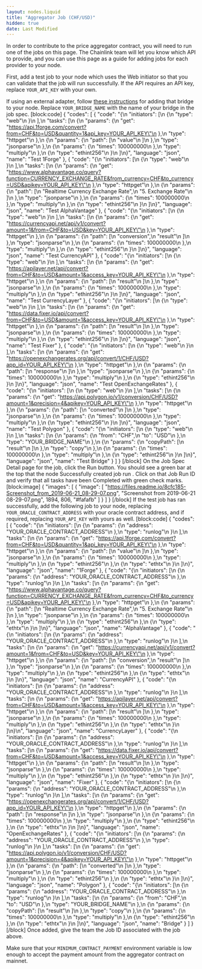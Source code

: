 ```yaml
---
layout: nodes.liquid
title: "Aggregator Job (CHF/USD)"
hidden: true
date: Last Modified
---
```

In order to contribute to the price aggregator contract, you will need to run one of the jobs on this page. The Chainlink team will let you know which API to provide, and you can use this page as a guide for adding jobs for each provider to your node.

First, add a test job to your node which uses the Web initiator so that you can validate that the job will run successfully. If the API requires an API key, replace `YOUR_API_KEY` with your own.

If using an external adapter, follow [these instructions](../node-operators) for adding that bridge to your node. Replace `YOUR_BRIDGE_NAME` with the name of your bridge in the job spec.
[block:code]
{
  "codes": [
    {
      "code": "{\n    \"initiators\": [\n        {\n            \"type\": \"web\"\n        }\n    ],\n    \"tasks\": [\n        {\n            \"params\": {\n                \"get\": \"https://api.1forge.com/convert?from=CHF&to=USD&quantity=1&api_key=YOUR_API_KEY\"\n            },\n            \"type\": \"httpget\"\n        },\n        {\n            \"params\": {\n                \"path\": [\n                    \"value\"\n                ]\n            },\n            \"type\": \"jsonparse\"\n        },\n        {\n            \"params\": {\n                \"times\": 100000000\n            },\n            \"type\": \"multiply\"\n        },\n        {\n            \"type\": \"ethint256\"\n        }\n    ]\n}",
      "language": "json",
      "name": "Test 1Forge"
    },
    {
      "code": "{\n    \"initiators\": [\n        {\n            \"type\": \"web\"\n        }\n    ],\n    \"tasks\": [\n        {\n            \"params\": {\n                \"get\": \"https://www.alphavantage.co/query?function=CURRENCY_EXCHANGE_RATE&from_currency=CHF&to_currency=USD&apikey=YOUR_API_KEY\"\n            },\n            \"type\": \"httpget\"\n        },\n        {\n            \"params\": {\n                \"path\": [\n                    \"Realtime Currency Exchange Rate\",\n                    \"5. Exchange Rate\"\n                ]\n            },\n            \"type\": \"jsonparse\"\n        },\n        {\n            \"params\": {\n                \"times\": 100000000\n            },\n            \"type\": \"multiply\"\n        },\n        {\n            \"type\": \"ethint256\"\n        }\n    ]\n}",
      "language": "json",
      "name": "Test AlphaVantage"
    },
    {
      "code": "{\n    \"initiators\": [\n        {\n            \"type\": \"web\"\n        }\n    ],\n    \"tasks\": [\n        {\n            \"params\": {\n                \"get\": \"https://currencyapi.net/api/v1/convert?amount=1&from=CHF&to=USD&key=YOUR_API_KEY\"\n            },\n            \"type\": \"httpget\"\n        },\n        {\n            \"params\": {\n                \"path\": [\n                    \"conversion\",\n                    \"result\"\n                ]\n            },\n            \"type\": \"jsonparse\"\n        },\n        {\n            \"params\": {\n                \"times\": 100000000\n            },\n            \"type\": \"multiply\"\n        },\n        {\n            \"type\": \"ethint256\"\n        }\n    ]\n}",
      "language": "json",
      "name": "Test CurrencyAPI"
    },
    {
      "code": "{\n    \"initiators\": [\n        {\n            \"type\": \"web\"\n        }\n    ],\n    \"tasks\": [\n        {\n            \"params\": {\n                \"get\": \"https://apilayer.net/api/convert?from=CHF&to=USD&amount=1&access_key=YOUR_API_KEY\"\n            },\n            \"type\": \"httpget\"\n        },\n        {\n            \"params\": {\n                \"path\": [\n                    \"result\"\n                ]\n            },\n            \"type\": \"jsonparse\"\n        },\n        {\n            \"params\": {\n                \"times\": 100000000\n            },\n            \"type\": \"multiply\"\n        },\n        {\n            \"type\": \"ethint256\"\n        }\n    ]\n}",
      "language": "json",
      "name": "Test CurrencyLayer"
    },
    {
      "code": "{\n    \"initiators\": [\n        {\n            \"type\": \"web\"\n        }\n    ],\n    \"tasks\": [\n        {\n            \"params\": {\n                \"get\": \"https://data.fixer.io/api/convert?from=CHF&to=USD&amount=1&access_key=YOUR_API_KEY\"\n            },\n            \"type\": \"httpget\"\n        },\n        {\n            \"params\": {\n                \"path\": [\n                    \"result\"\n                ]\n            },\n            \"type\": \"jsonparse\"\n        },\n        {\n            \"params\": {\n                \"times\": 100000000\n            },\n            \"type\": \"multiply\"\n        },\n        {\n            \"type\": \"ethint256\"\n        }\n    ]\n}",
      "language": "json",
      "name": "Test Fixer"
    },
    {
      "code": "{\n    \"initiators\": [\n        {\n            \"type\": \"web\"\n        }\n    ],\n    \"tasks\": [\n        {\n            \"params\": {\n                \"get\": \"https://openexchangerates.org/api/convert/1/CHF/USD?app_id=YOUR_API_KEY\"\n            },\n            \"type\": \"httpget\"\n        },\n        {\n            \"params\": {\n                \"path\": [\n                    \"response\"\n                ]\n            },\n            \"type\": \"jsonparse\"\n        },\n        {\n            \"params\": {\n                \"times\": 100000000\n            },\n            \"type\": \"multiply\"\n        },\n        {\n            \"type\": \"ethint256\"\n        }\n    ]\n}",
      "language": "json",
      "name": "Test OpenExchangeRates"
    },
    {
      "code": "{\n    \"initiators\": [\n        {\n            \"type\": \"web\"\n        }\n    ],\n    \"tasks\": [\n        {\n            \"params\": {\n                \"get\": \"https://api.polygon.io/v1/conversion/CHF/USD?amount=1&precision=4&apikey=YOUR_API_KEY\"\n            },\n            \"type\": \"httpget\"\n        },\n        {\n            \"params\": {\n                \"path\": [\n                    \"converted\"\n                ]\n            },\n            \"type\": \"jsonparse\"\n        },\n        {\n            \"params\": {\n                \"times\": 100000000\n            },\n            \"type\": \"multiply\"\n        },\n        {\n            \"type\": \"ethint256\"\n        }\n    ]\n}",
      "language": "json",
      "name": "Test Polygon"
    },
    {
      "code": "{\n    \"initiators\": [\n        {\n            \"type\": \"web\"\n        }\n    ],\n    \"tasks\": [\n        {\n            \"params\": {\n                \"from\": \"CHF\",\n                \"to\": \"USD\"\n            },\n            \"type\": \"YOUR_BRIDGE_NAME\"\n        },\n        {\n            \"params\": {\n                \"copyPath\": [\n                    \"result\"\n                ]\n            },\n            \"type\": \"copy\"\n        },\n        {\n            \"params\": {\n                \"times\": 100000000\n            },\n            \"type\": \"multiply\"\n        },\n        {\n            \"type\": \"ethint256\"\n        }\n    ]\n}",
      "language": "json",
      "name": "Test Bridge"
    }
  ]
}
[/block]
On the Job Spec Detail page for the job, click the Run button. You should see a green bar at the top that the node Successfully created job run <JobRunID>. Click on that Job Run ID and verify that all tasks have been Completed with green check marks.
[block:image]
{
  "images": [
    {
      "image": [
        "https://files.readme.io/8cfc185-Screenshot_from_2019-06-21_08-29-07.png",
        "Screenshot from 2019-06-21 08-29-07.png",
        1894,
        806,
        "#fafafb"
      ]
    }
  ]
}
[/block]
If the test job has ran successfully, add the following job to your node, replacing `YOUR_ORACLE_CONTRACT_ADDRESS` with your oracle contract address, and if required, replacing `YOUR_API_KEY` with yours as well.
[block:code]
{
  "codes": [
    {
      "code": "{\n    \"initiators\": [\n        {\n            \"params\": {\n                \"address\": \"YOUR_ORACLE_CONTRACT_ADDRESS\"\n            },\n            \"type\": \"runlog\"\n        }\n    ],\n    \"tasks\": [\n        {\n            \"params\": {\n                \"get\": \"https://api.1forge.com/convert?from=CHF&to=USD&quantity=1&api_key=YOUR_API_KEY\"\n            },\n            \"type\": \"httpget\"\n        },\n        {\n            \"params\": {\n                \"path\": [\n                    \"value\"\n                ]\n            },\n            \"type\": \"jsonparse\"\n        },\n        {\n            \"params\": {\n                \"times\": 100000000\n            },\n            \"type\": \"multiply\"\n        },\n        {\n            \"type\": \"ethint256\"\n        },\n        {\n            \"type\": \"ethtx\"\n        }\n    ]\n}",
      "language": "json",
      "name": "1Forge"
    },
    {
      "code": "{\n    \"initiators\": [\n        {\n            \"params\": {\n                \"address\": \"YOUR_ORACLE_CONTRACT_ADDRESS\"\n            },\n            \"type\": \"runlog\"\n        }\n    ],\n    \"tasks\": [\n        {\n            \"params\": {\n                \"get\": \"https://www.alphavantage.co/query?function=CURRENCY_EXCHANGE_RATE&from_currency=CHF&to_currency=USD&apikey=YOUR_API_KEY\"\n            },\n            \"type\": \"httpget\"\n        },\n        {\n            \"params\": {\n                \"path\": [\n                    \"Realtime Currency Exchange Rate\",\n                    \"5. Exchange Rate\"\n                ]\n            },\n            \"type\": \"jsonparse\"\n        },\n        {\n            \"params\": {\n                \"times\": 100000000\n            },\n            \"type\": \"multiply\"\n        },\n        {\n            \"type\": \"ethint256\"\n        },\n        {\n            \"type\": \"ethtx\"\n        }\n    ]\n}",
      "language": "json",
      "name": "AlphaVantage"
    },
    {
      "code": "{\n    \"initiators\": [\n        {\n            \"params\": {\n                \"address\": \"YOUR_ORACLE_CONTRACT_ADDRESS\"\n            },\n            \"type\": \"runlog\"\n        }\n    ],\n    \"tasks\": [\n        {\n            \"params\": {\n                \"get\": \"https://currencyapi.net/api/v1/convert?amount=1&from=CHF&to=USD&key=YOUR_API_KEY\"\n            },\n            \"type\": \"httpget\"\n        },\n        {\n            \"params\": {\n                \"path\": [\n                    \"conversion\",\n                    \"result\"\n                ]\n            },\n            \"type\": \"jsonparse\"\n        },\n        {\n            \"params\": {\n                \"times\": 100000000\n            },\n            \"type\": \"multiply\"\n        },\n        {\n            \"type\": \"ethint256\"\n        },\n        {\n            \"type\": \"ethtx\"\n        }\n    ]\n}",
      "language": "json",
      "name": "CurrencyAPI"
    },
    {
      "code": "{\n    \"initiators\": [\n        {\n            \"params\": {\n                \"address\": \"YOUR_ORACLE_CONTRACT_ADDRESS\"\n            },\n            \"type\": \"runlog\"\n        }\n    ],\n    \"tasks\": [\n        {\n            \"params\": {\n                \"get\": \"https://apilayer.net/api/convert?from=CHF&to=USD&amount=1&access_key=YOUR_API_KEY\"\n            },\n            \"type\": \"httpget\"\n        },\n        {\n            \"params\": {\n                \"path\": [\n                    \"result\"\n                ]\n            },\n            \"type\": \"jsonparse\"\n        },\n        {\n            \"params\": {\n                \"times\": 100000000\n            },\n            \"type\": \"multiply\"\n        },\n        {\n            \"type\": \"ethint256\"\n        },\n        {\n            \"type\": \"ethtx\"\n        }\n    ]\n}\n",
      "language": "json",
      "name": "CurrencyLayer"
    },
    {
      "code": "{\n    \"initiators\": [\n        {\n            \"params\": {\n                \"address\": \"YOUR_ORACLE_CONTRACT_ADDRESS\"\n            },\n            \"type\": \"runlog\"\n        }\n    ],\n    \"tasks\": [\n        {\n            \"params\": {\n                \"get\": \"https://data.fixer.io/api/convert?from=CHF&to=USD&amount=1&access_key=YOUR_API_KEY\"\n            },\n            \"type\": \"httpget\"\n        },\n        {\n            \"params\": {\n                \"path\": [\n                    \"result\"\n                ]\n            },\n            \"type\": \"jsonparse\"\n        },\n        {\n            \"params\": {\n                \"times\": 100000000\n            },\n            \"type\": \"multiply\"\n        },\n        {\n            \"type\": \"ethint256\"\n        },\n        {\n            \"type\": \"ethtx\"\n        }\n    ]\n}",
      "language": "json",
      "name": "Fixer"
    },
    {
      "code": "{\n    \"initiators\": [\n        {\n            \"params\": {\n                \"address\": \"YOUR_ORACLE_CONTRACT_ADDRESS\"\n            },\n            \"type\": \"runlog\"\n        }\n    ],\n    \"tasks\": [\n        {\n            \"params\": {\n                \"get\": \"https://openexchangerates.org/api/convert/1/CHF/USD?app_id=YOUR_API_KEY\"\n            },\n            \"type\": \"httpget\"\n        },\n        {\n            \"params\": {\n                \"path\": [\n                    \"response\"\n                ]\n            },\n            \"type\": \"jsonparse\"\n        },\n        {\n            \"params\": {\n                \"times\": 100000000\n            },\n            \"type\": \"multiply\"\n        },\n        {\n            \"type\": \"ethint256\"\n        },\n        {\n            \"type\": \"ethtx\"\n        }\n    ]\n}",
      "language": "json",
      "name": "OpenExchangeRates"
    },
    {
      "code": "{\n    \"initiators\": [\n        {\n            \"params\": {\n                \"address\": \"YOUR_ORACLE_CONTRACT_ADDRESS\"\n            },\n            \"type\": \"runlog\"\n        }\n    ],\n    \"tasks\": [\n        {\n            \"params\": {\n                \"get\": \"https://api.polygon.io/v1/conversion/CHF/USD?amount=1&precision=4&apikey=YOUR_API_KEY\"\n            },\n            \"type\": \"httpget\"\n        },\n        {\n            \"params\": {\n                \"path\": [\n                    \"converted\"\n                ]\n            },\n            \"type\": \"jsonparse\"\n        },\n        {\n            \"params\": {\n                \"times\": 100000000\n            },\n            \"type\": \"multiply\"\n        },\n        {\n            \"type\": \"ethint256\"\n        },\n        {\n            \"type\": \"ethtx\"\n        }\n    ]\n}",
      "language": "json",
      "name": "Polygon"
    },
    {
      "code": "{\n    \"initiators\": [\n        {\n            \"params\": {\n                \"address\": \"YOUR_ORACLE_CONTRACT_ADDRESS\"\n            },\n            \"type\": \"runlog\"\n        }\n    ],\n    \"tasks\": [\n        {\n            \"params\": {\n                \"from\": \"CHF\",\n                \"to\": \"USD\"\n            },\n            \"type\": \"YOUR_BRIDGE_NAME\"\n        },\n        {\n            \"params\": {\n                \"copyPath\": [\n                    \"result\"\n                ]\n            },\n            \"type\": \"copy\"\n        },\n        {\n            \"params\": {\n                \"times\": 100000000\n            },\n            \"type\": \"multiply\"\n        },\n        {\n            \"type\": \"ethint256\"\n        },\n        {\n            \"type\": \"ethtx\"\n        }\n    ]\n}",
      "language": "json",
      "name": "Bridge"
    }
  ]
}
[/block]
Once added, give the team the Job ID associated with the job above.

Make sure that your `MINIMUM_CONTRACT_PAYMENT` environment variable is low enough to accept the payment amount from the aggregator contract on mainnet.